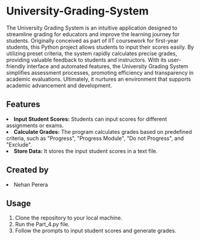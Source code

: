 # University-Grading-System

The University Grading System is an intuitive application designed to streamline grading for educators and improve the learning journey for students. Originally conceived as part of IIT coursework for first-year students, this Python project allows students to input their scores easily. By utilizing preset criteria, the system rapidly calculates precise grades, providing valuable feedback to students and instructors. With its user-friendly interface and automated features, the University Grading System simplifies assessment processes, promoting efficiency and transparency in academic evaluations. Ultimately, it nurtures an environment that supports academic advancement and development.

## Features

<b><li>Input Student Scores:</b> Students can input scores for different assignments or exams.
<b><li>Calculate Grades:</b> The program calculates grades based on predefined criteria, such as "Progress", "Progress Module", "Do not Progress", and "Exclude".
<b><li>Store Data:</b> It stores the input student scores in a text file.

## Created by
<li>Nehan Perera</li>

## Usage
1. Clone the repository to your local machine.
2. Run the Part_4.py file.
3. Follow the prompts to input student scores and generate grades.
